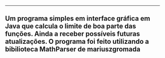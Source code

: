 ------------------------------------------------------------------------
Um programa simples em interface gráfica em Java que calcula o limite de boa parte das funções.
Ainda a receber possíveis futuras atualizações.
O programa foi feito utilizando a bibilioteca MathParser de mariuszgromada 
------------------------------------------------------------------------
